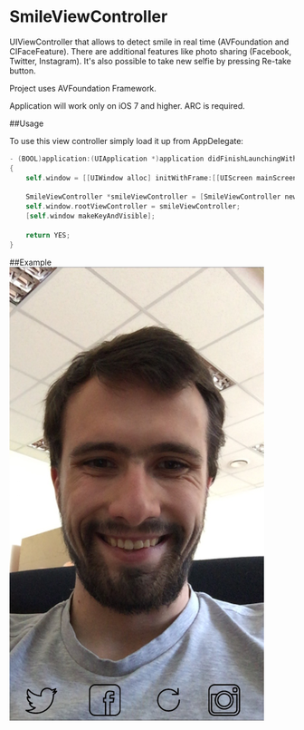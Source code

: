 SmileViewController
===================================

UIViewController that allows to detect smile in real time (AVFoundation and CIFaceFeature). There are additional features like photo sharing (Facebook, Twitter, Instagram). It's also possible to take new selfie by pressing Re-take button.

Project uses AVFoundation Framework.

Application will work only on iOS 7 and higher. ARC is required.
 
##Usage

To use this view controller simply load it up from AppDelegate:
```objective-c
- (BOOL)application:(UIApplication *)application didFinishLaunchingWithOptions:(NSDictionary *)launchOptions
{
    self.window = [[UIWindow alloc] initWithFrame:[[UIScreen mainScreen] bounds]];
    
    SmileViewController *smileViewController = [SmileViewController new];
    self.window.rootViewController = smileViewController;
    [self.window makeKeyAndVisible];
    
    return YES;
}
```
##Example
![Screen1](https://raw.githubusercontent.com/MaximAlien/Smile-Detector-CameraViewController/master/resources/example.png)
